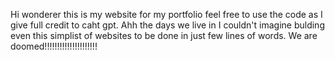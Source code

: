 Hi wonderer this is my website for my portfolio feel free to use the code as I give full credit to caht gpt.
Ahh the days we live in I couldn't imagine bulding even this simplist of websites to be done in just few lines of words.
We are doomed!!!!!!!!!!!!!!!!!!!!!
